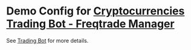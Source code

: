 # Demo Config for [Cryptocurrencies Trading Bot - Freqtrade Manager](https://github.com/Ph3nol/Trading-Bot)

See [Trading Bot](https://github.com/Ph3nol/Trading-Bot) for more details.
